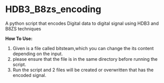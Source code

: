 # HDB3_B8zs_encoding
A python script that encodes Digital data to digital signal using HDB3 and B8ZS techniques  

**How To Use:**
1. Given is a file called bitsteam,which you can change the its content depending on the input.
2. please ensure that the file is in the same directory before running the script.
3. Run the script and 2 files will be created or overwritten that has the encoded signal.
